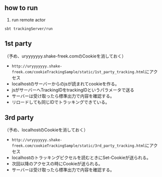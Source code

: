 
## how to run

1. run remote actor

`sbt trackingServer/run`

## 1st party

（予め、uryyyyyyy.shake-freek.comのCookieを消しておく）

- `http://uryyyyyyy.shake-freek.com/cookieTrackingSample/static/1st_party_tracking.html`にアクセス
- localhostのサーバーからのjsが読まれてcookieを作る。
- jsがサーバーへTrackingIDをtrackingIDというパラメータで送る
- サーバーは受け取ったら標準出力で内容を確認する。
- リロードしても同じIDでトラッキングできている。

## 3rd party

（予め、localhostのCookieを消しておく）

- `http://uryyyyyyy.shake-freek.com/cookieTrackingSample/static/3rd_party_tracking.html`にアクセス
- localhostのトラッキングピクセルを読むときにSet-Cookieが送られる。
- 次回以降のアクセスの時にCookieが送られる。
- サーバーは受け取ったら標準出力で内容を確認する。